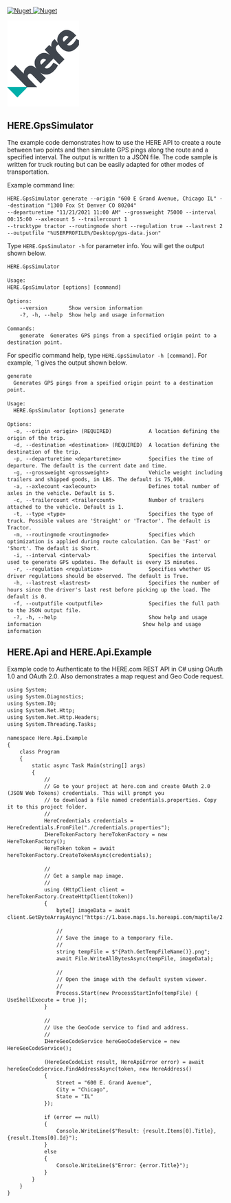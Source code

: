 [![Nuget](https://img.shields.io/nuget/v/HERE.Api?label=HERE.Api%20-%20NuGet&style=for-the-badge)
![Nuget](https://img.shields.io/nuget/dt/HERE.Api?label=Downloads&style=for-the-badge)](https://www.nuget.org/packages/HERE.Api/)

![](https://github.com/porrey/HERE.com/raw/main/Images/logo.png)

## HERE.GpsSimulator
The example code demonstrates how to use the HERE API to create a route between two points and then simulate GPS pings along the route and a specified interval. The output is written to a JSON file. The code sample is written for truck routing but can be easily adapted for other modes of transportation.

Example command line:

	HERE.GpsSimulator generate --origin "600 E Grand Avenue, Chicago IL" --destination "1300 Fox St Denver CO 80204" 
	--departuretime "11/21/2021 11:00 AM" --grossweight 75000 --interval 00:15:00 --axlecount 5 --trailercount 1 
	--trucktype tractor --routingmode short --regulation true --lastrest 2 
	--outputfile "%USERPROFILE%/Desktop/gps-data.json"

Type `HERE.GpsSimulator -h` for parameter info. You will get the output shown below.

	HERE.GpsSimulator
	
	Usage:
  	HERE.GpsSimulator [options] [command]

	Options:
  		--version       Show version information
  		-?, -h, --help  Show help and usage information

	Commands:
  		generate  Generates GPS pings from a specified origin point to a destination point.
  
For specific command help, type `HERE.GpsSimulator -h [command]`. For example, `1 gives the output shown below.

	generate
	  Generates GPS pings from a speified origin point to a destination point.

	Usage:
	  HERE.GpsSimulator [options] generate
	
	Options:
	  -o, --origin <origin> (REQUIRED)            A location defining the origin of the trip.
	  -d, --destination <destination> (REQUIRED)  A location defining the destination of the trip.
	  -p, --departuretime <departuretime>         Specifies the time of departure. The default is the current date and time.
	  -g, --grossweight <grossweight>             Vehicle weight including trailers and shipped goods, in LBS. The default is 75,000.
	  -a, --axlecount <axlecount>                 Defines total number of axles in the vehicle. Default is 5.
	  -c, --trailercount <trailercount>           Number of trailers attached to the vehicle. Default is 1.
	  -t, --type <type>                           Specifies the type of truck. Possible values are 'Straight' or 'Tractor'. The default is Tractor.
	  -m, --routingmode <routingmode>             Specifies which optimization is applied during route calculation. Can be 'Fast' or 'Short'. The default is Short.
	  -i, --interval <interval>                   Specifies the interval used to generate GPS updates. The default is every 15 minutes.
	  -r, --regulation <regulation>               Specifies whether US driver regulations should be observed. The default is True.
	  -h, --lastrest <lastrest>                   Specifies the number of hours since the driver's last rest before picking up the load. The default is 0.
	  -f, --outputfile <outputfile>               Specifies the full path to the JSON output file.
	  -?, -h, --help                              Show help and usage information                                 Show help and usage information


## HERE.Api and HERE.Api.Example

Example code to Authenticate to the HERE.com REST API in C# using OAuth 1.0 and OAuth 2.0. Also demonstrates a map request and Geo Code request.
	
	using System;
	using System.Diagnostics;
	using System.IO;
	using System.Net.Http;
	using System.Net.Http.Headers;
	using System.Threading.Tasks;

	namespace Here.Api.Example
	{
		class Program
		{
			static async Task Main(string[] args)
			{
				//
				// Go to your project at here.com and create OAuth 2.0 (JSON Web Tokens) credentials. This will prompt you
				// to download a file named credentials.properties. Copy it to this project folder.
				//
				HereCredentials credentials = HereCredentials.FromFile("./credentials.properties");
				IHereTokenFactory hereTokenFactory = new HereTokenFactory();
				HereToken token = await hereTokenFactory.CreateTokenAsync(credentials);

				//
				// Get a sample map image.
				//
				using (HttpClient client = hereTokenFactory.CreateHttpClient(token))
				{
					byte[] imageData = await client.GetByteArrayAsync("https://1.base.maps.ls.hereapi.com/maptile/2.1/maptile/newest/normal.day/13/4400/2686/256/png8");

					//
					// Save the image to a temporary file.
					//
					string tempFile = $"{Path.GetTempFileName()}.png";
					await File.WriteAllBytesAsync(tempFile, imageData);

					//
					// Open the image with the default system viewer.
					//
					Process.Start(new ProcessStartInfo(tempFile) { UseShellExecute = true });
				}

				//
				// Use the GeoCode service to find and address.
				//
				IHereGeoCodeService hereGeoCodeService = new HereGeoCodeService();

				(HereGeoCodeList result, HereApiError error) = await hereGeoCodeService.FindAddressAsync(token, new HereAddress()
				{
					Street = "600 E. Grand Avenue",
					City = "Chicago",
					State = "IL"
				});

				if (error == null)
				{
					Console.WriteLine($"Result: {result.Items[0].Title}, {result.Items[0].Id}");
				}
				else
				{
					Console.WriteLine($"Error: {error.Title}");
				}
			}
		}
	}
